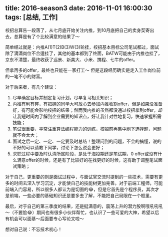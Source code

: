 title: 2016-season3
date: 2016-11-01 16:00:30
tags: [总结, 工作]
---

校招总算告一段落了，从七月底开始关注内推，到10月底把自己的卖身契寄出去，总算是有了个比较满意的结果了～

简单经过就是：内推A(1)T(2)B(3)W(3)轮挂，校招基本目标公司笔试都过，面试除了滴滴岗位不合适挂了，其他的基本都到了终面，BATW可能由于内推也挂了，京东不清楚，最终收获了远景、新美大、小米、携程、七牛的offer。

但拿再多的offer，最终也只能在一家打工～ 但是这段经历确实是走入工作岗位前的一笔不小的财富。

对于后来者，有几个建议：

1. 尽早确定目标并制定复习计划，尽早复习相关知识；
2. 内推有利有弊，有把握的同学大可放心去参加内推收割offer，但是如果没准备好，有可能会影响校招的结果；然而我内推的虽然都没通过校招拿到offer，却让我短时间内了解到企业需要的知识点，好让我针对性地复习，快速掌握所需技能；
3. 笔试很重要，平常注重算法编程能力的训练，校招前再集中刷下选择题，问题就不会太大；
4. 面试之后一定、一定、一定要及时总结！整理问到的问题，不会的搞懂，说的不好的可以请教下同学，讨论下怎么说会更好；
5. 求职过程中要及时认清所属阶段，是处于海投期还是笔试期，0 offer或没有什么满意offer的时候，还是有了比较好的在找更好的时候，这有助于调整笔试面试策略；

对于自己，更重要的则是面试过程中，与面试官交流时提到的一些技术，需要有更多的时间去深入学习沉淀，才能使自己的技能树更加完善。对于前端工程师，可能前端入门容易，所以很多人都认为是切图的😂，但是它首先是个程序员，其次才是前端，一些必要的基础知识还是要多去了解，不能把自己局限在一个框里。

最后，对于自己的第三季度的结果，还是挺满意的，震荡上升的潜力股啊哦吼吼吼～（不要脸😂）期间也有很多小伙伴帮忙，也认识了一些可爱的大神，希望以后有机会可以面基～后面要专心写论文啦～

想对自己说：不忘技术初心！

